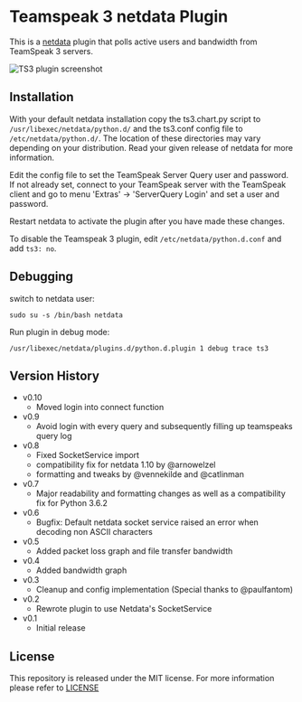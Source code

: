 
# Teamspeak 3 netdata Plugin #

This is a [netdata](https://github.com/firehol/netdata/) plugin that polls active
users and bandwidth from TeamSpeak 3 servers.

![TS3 plugin screenshot](http://semper.space/netdata_ts3/screenshot01.png "Netdata TS3 plugin")

## Installation ##

With your default netdata installation copy the ts3.chart.py script to
`/usr/libexec/netdata/python.d/` and the ts3.conf config file to
`/etc/netdata/python.d/`. The location of these directories may vary depending
on your distribution. Read your given release of netdata for more information.

Edit the config file to set the TeamSpeak Server Query user and password. If not
already set, connect to your TeamSpeak server with the TeamSpeak client and go
to menu 'Extras' -> 'ServerQuery Login' and set a user and password.

Restart netdata to activate the plugin after you have made these changes.

To disable the Teamspeak 3 plugin, edit `/etc/netdata/python.d.conf` and add
`ts3: no`.

## Debugging
switch to netdata user:

`sudo su -s /bin/bash netdata`

Run plugin in debug mode:

`/usr/libexec/netdata/plugins.d/python.d.plugin 1 debug trace ts3`

## Version History ##
- v0.10
    - Moved login into connect function
- v0.9
    - Avoid login with every query and subsequently filling up teamspeaks query log
- v0.8
    - Fixed SocketService import
    - compatibility fix for netdata 1.10 by @arnowelzel
    - formatting and tweaks by @vennekilde and @catlinman
- v0.7
    - Major readability and formatting changes as well as a compatibility fix for Python 3.6.2
- v0.6
    - Bugfix: Default netdata socket service raised an error when decoding non ASCII characters
- v0.5
    - Added packet loss graph and file transfer bandwidth
- v0.4
    - Added bandwidth graph
- v0.3
    - Cleanup and config implementation (Special thanks to @paulfantom)
- v0.2
    - Rewrote plugin to use Netdata's SocketService
- v0.1
    - Initial release

## License ##

This repository is released under the MIT license. For more information please
refer to [LICENSE](https://github.com/catlinman/netdata_ts3_plugin/blob/master/LICENSE)
